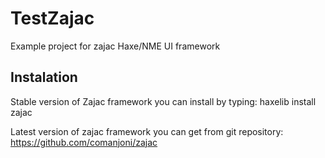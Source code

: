 TestZajac
=========

Example project for zajac Haxe/NME UI framework

Instalation
-------------------------
Stable version of Zajac framework you can install by typing:
    haxelib install zajac

Latest version of zajac framework you can get from git repository:
    https://github.com/comanjoni/zajac

